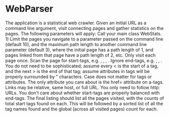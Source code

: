 # WebParser
The application is a statistical web crawler. Given an initial URL as a command line argument, visit connecting pages and gather statistics on the pages.  The following parameters will apply:  Call your main class WebStats.  1) Limit the pages you navigate to a parameter passed on the command line (default 10), and the maximum path length to another command line parameter (default 3), where the initial page has a path length of 1, and pages linked from that page have a path length of 2, etc.  Only visit each page once. Scan the page for start-tags, e.g.  , , , . Ignore end-tags, e.g. , , . You do not need to be sophisticated; assume every &lt; is the start of a tag, and the next > is the end of that tag; assume attributes in tags will be properly surrounded by " characters. Case does not matter for tags or attributes.  The only attribute you care about is the href= attribute on a-tags. Links may be relative, same host, or full URL. You only need to follow http: URLs.  You don't care about whether start-tags are properly balanced with end-tags.  The final listing should list all the pages visited, with the counts of total start tags found on each. This will be followed by a sorted list of all the tag names found and the global (across all visited pages) count for each.
